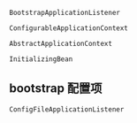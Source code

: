 



`BootstrapApplicationListener`



`ConfigurableApplicationContext`



`AbstractApplicationContext`



`InitializingBean`



## bootstrap 配置项

`ConfigFileApplicationListener`





